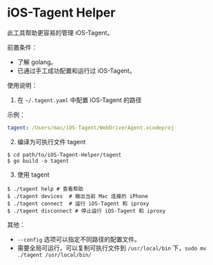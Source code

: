 # iOS-Tagent Helper

此工具帮助更容易的管理 iOS-Tagent。

前置条件：
- 了解 golang。
- 已通过手工成功配置和运行过 iOS-Tagent。

使用说明：

1. 在 `~/.tagent.yaml` 中配置 iOS-Tagent 的路径

示例：

```yaml
tagent: /Users/mac/iOS-Tagent/WebDriverAgent.xcodeproj
```

2. 编译为可执行文件 tagent

```shell script
$ cd path/to/iOS-Tagent-Helper/tagent
$ go build -o tagent
```

3. 使用 tagent

```shell script
$ ./tagent help # 查看帮助
$ ./tagent devices  # 输出当前 Mac 连接的 iPhone
$ ./tagent connect  # 运行 iOS-Tagent 和 iproxy
$ ./tagent disconnect # 停止运行 iOS-Tagent 和 iproxy
```

其他：

- `--config` 选项可以指定不同路径的配置文件。
- 需要全局可运行，可以复制可执行文件到 `/usr/local/bin` 下，`sudo mv ./tagent /usr/local/bin/`